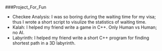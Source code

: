 ###Project_For_Fun

* Checkee Analysis: I was so boring during the waiting time for my visa; thus I wrote a short script to visulize the statistics of waiting time.
* Kalah: I helped my friend write a game in C++. Only Human vs Human; no AI. 
* Labyrinth: I helped my friend write a short C++ program for finding shortest path in a 3D labyrinth. 
